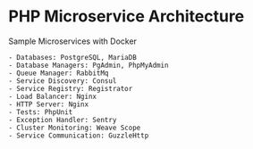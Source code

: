 # PHP Microservice Architecture

Sample Microservices with Docker

    - Databases: PostgreSQL, MariaDB
    - Database Managers: PgAdmin, PhpMyAdmin
    - Queue Manager: RabbitMq
    - Service Discovery: Consul
    - Service Registry: Registrator
    - Load Balancer: Nginx
    - HTTP Server: Nginx
    - Tests: PhpUnit
    - Exception Handler: Sentry
    - Cluster Monitoring: Weave Scope
    - Service Communication: GuzzleHttp
         


